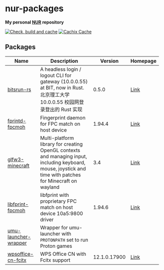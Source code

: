 # nur-packages

**My personal [NUR](https://github.com/nix-community/NUR) repository**

[![Check, build and cache](https://github.com/fym998/nur-packages/actions/workflows/build.yml/badge.svg)](https://github.com/fym998/nur-packages/actions/workflows/build.yml)
[![Cachix Cache](https://img.shields.io/badge/cachix-fym998--nur-blue.svg)](https://fym998-nur.cachix.org)

## Packages

| Name | Description | Version | Homepage |
| --- | --- | --- | --- |
| [bitsrun-rs](pkgs/by-path/bitsrun-rs/package.nix#L35) | A headless login / logout CLI for gateway (10.0.0.55) at BIT, now in Rust. 北京理工大学 10.0.0.55 校园网登录登出的 Rust 实现 | 0.5.0 | [Link](https://github.com/spencerwooo/bitsrun-rs) |
| [fprintd-fpcmoh](pkgs/by-path/fprintd-fpcmoh/package.nix#L21) | Fingerprint daemon for FPC match on host device | 1.94.4 | [Link](https://fprint.freedesktop.org/) |
| [glfw3-minecraft](pkgs/by-path/glfw3-minecraft/package.nix#L25) | Multi-platform library for creating OpenGL contexts and managing input, including keyboard, mouse, joystick and time with patches for Minecraft on wayland | 3.4 | [Link](https://aur.archlinux.org/packages/glfw-wayland-minecraft-cursorfix) |
| [libfprint-fpcmoh](pkgs/by-path/libfprint-fpcmoh/package.nix#L47) | libfprint with proprietary FPC match on host device 10a5:9800 driver | 1.94.6 | [Link](https://aur.archlinux.org/packages/libfprint-fpcmoh-git) |
| [umu-launcher-wrapper](pkgs/by-path/umu-launcher-wrapper/package.nix#L27) | Wrapper for umu-launcher with `PROTONPATH` set to run Proton games |  |  |
| [wpsoffice-cn-fcitx](pkgs/by-path/wpsoffice-cn-fcitx/package.nix#L17) | WPS Office CN with Fcitx support | 12.1.0.17900 | [Link](https://www.wps.com) |

